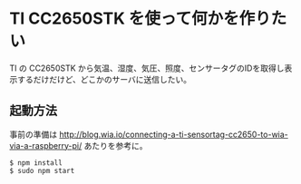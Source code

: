 # TI CC2650STK を使って何かを作りたい

TI の CC2650STK から気温、湿度、気圧、照度、センサータグのIDを取得し表示するだけだけど、どこかのサーバに送信したい。

## 起動方法

事前の準備は http://blog.wia.io/connecting-a-ti-sensortag-cc2650-to-wia-via-a-raspberry-pi/ あたりを参考に。

    $ npm install
    $ sudo npm start
